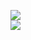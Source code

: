 [![](https://img.shields.io/badge/Made%20With-Github%20Spray-lightgrey.svg?style=for-the-badge&logo=github)](https://github.com/Annihil/github-spray#24701)  
[![](https://i.imgur.com/2DrTn0Z.gif)](https://github.com/Annihil/github-spray)